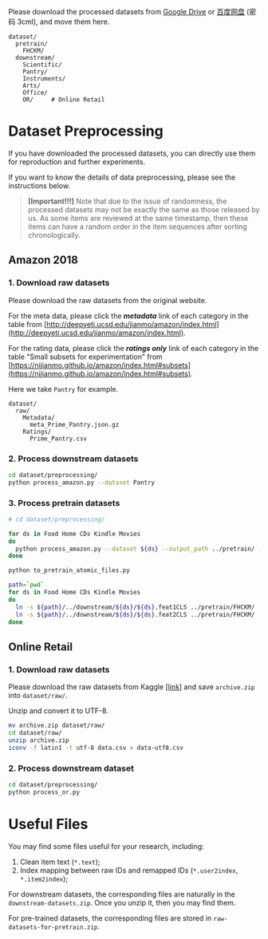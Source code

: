 Please download the processed datasets from [Google Drive](https://drive.google.com/drive/folders/1Uik0fMk4oquV_bS9lXTZuExAYbIDkEMW?usp=sharing) or [百度网盘](https://pan.baidu.com/s/1zdP3tEw9X6Ys5YNO5TyNEQ) (密码 3cml), and move them here.

```
dataset/
  pretrain/
    FHCKM/
  downstream/
    Scientific/
    Pantry/
    Instruments/
    Arts/
    Office/
    OR/     # Online Retail
```

# Dataset Preprocessing

If you have downloaded the processed datasets, you can directly use them for reproduction and further experiments.

If you want to know the details of data preprocessing, please see the instructions below.

> **[Important!!!]** Note that due to the issue of randomness, the processed datasets may not be exactly the same as those released by us. As some items are reviewed at the same timestamp, then these items can have a random order in the item sequences after sorting chronologically.

## Amazon 2018

### 1. Download raw datasets

Please download the raw datasets from the original website.

For the meta data, please click the ***metadata*** link of each category in the table from [http://deepyeti.ucsd.edu/jianmo/amazon/index.html](http://deepyeti.ucsd.edu/jianmo/amazon/index.html).

For the rating data, please click the ***ratings only*** link of each category in the table "Small subsets for experimentation" from [https://nijianmo.github.io/amazon/index.html#subsets](https://nijianmo.github.io/amazon/index.html#subsets).

Here we take `Pantry` for example.

```
dataset/
  raw/
    Metadata/
      meta_Prime_Pantry.json.gz
    Ratings/
      Prime_Pantry.csv
```

### 2. Process downstream datasets

```bash
cd dataset/preprocessing/
python process_amazon.py --dataset Pantry
```

### 3. Process pretrain datasets

```bash
# cd dataset/preprocessing/

for ds in Food Home CDs Kindle Movies
do
  python process_amazon.py --dataset ${ds} --output_path ../pretrain/ --word_drop_ratio 0.15
done

python to_pretrain_atomic_files.py

path=`pwd`
for ds in Food Home CDs Kindle Movies
do
  ln -s ${path}/../downstream/${ds}/${ds}.feat1CLS ../pretrain/FHCKM/
  ln -s ${path}/../downstream/${ds}/${ds}.feat2CLS ../pretrain/FHCKM/
done
```

## Online Retail

### 1. Download raw datasets

Please download the raw datasets from Kaggle [[link]](https://www.kaggle.com/datasets/carrie1/ecommerce-data) and save `archive.zip` into `dataset/raw/`.

Unzip and convert it to UTF-8.

```bash
mv archive.zip dataset/raw/
cd dataset/raw/
unzip archive.zip
iconv -f latin1 -t utf-8 data.csv > data-utf8.csv
```

### 2. Process downstream dataset

```bash
cd dataset/preprocessing/
python process_or.py
```

# Useful Files

You may find some files useful for your research, including:
  1. Clean item text (`*.text`);
  2. Index mapping between raw IDs and remapped IDs (`*.user2index`, `*.item2index`);

For downstream datasets, the corresponding files are naturally in the `downstream-datasets.zip`. Once you unzip it, then you may find them.

For pre-trained datasets, the corresponding files are stored in `raw-datasets-for-pretrain.zip`.
